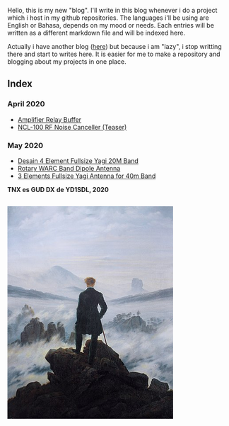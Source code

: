 Hello, this is my new "blog". I'll write in this blog whenever i do a project which i host in my github repositories. The languages i'll be using are English or Bahasa, depends on my mood or needs. Each entries will be written as a different markdown file and will be indexed here.

Actually i have another blog ([here](https://labsdl.wordpress.com/)) but because i am "lazy", i stop writting there and start to writes here. It is easier for me to make a repository and blogging about my projects in one place.

## Index
### April 2020
* [Amplifier Relay Buffer](./2020-04-29/2020-04-29.md)
* [NCL-100 RF Noise Canceller (Teaser)](./2020-04-30/2020-04-30.md)

### May 2020
* [Desain 4 Element Fullsize Yagi 20M Band](./2020-05-01/2020-05-01.md)
* [Rotary WARC Band Dipole Antenna](./2020-05-02/2020-05-02.md)
* [3 Elements Fullsize Yagi Antenna for 40m Band](./2020-05-02-2/2020-05-02-2.md)


**TNX es GUD DX**
**de YD1SDL, 2020**

##

![](./375px-Caspar_David_Friedrich_-_Wanderer_above_the_sea_of_fog.jpg)
